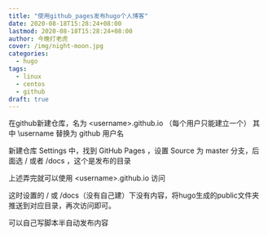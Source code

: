```yaml
---
title: "使用github_pages发布hugo个人博客"
date: 2020-08-18T15:28:24+08:00
lastmod: 2020-08-18T15:28:24+08:00
author: 今晚打老虎
cover: /img/night-moon.jpg
categories:
  - hugo
tags:
  - linux
  - centos
  - github
draft: true
---
```


<!--more-->
在github新建仓库，名为 \<username>.github.io （每个用户只能建立一个） 其中 \username 替换为 github 用户名

    
  
新建仓库 Settings 中，找到 GitHub Pages ，设置 Source 为 master 分支，后面选 / 或者 /docs ，这个是发布的目录

上述弄完就可以使用 \<username>.github.io 访问

这时设置的 / 或 /docs（没有自己建）下没有内容，将hugo生成的public文件夹推送到对应目录，再次访问即可。

可以自己写脚本半自动发布内容
